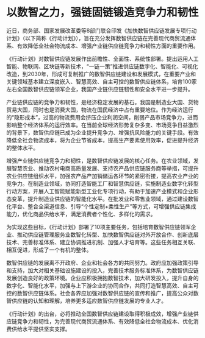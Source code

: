 # 以数智之力，强链固链锻造竞争力和韧性

近日，商务部、国家发展改革委等8部门联合印发《加快数智供应链发展专项行动计划》（以下简称《行动计划》），旨在充分发挥数智供应链在完善现代商贸流通体系、有效降低全社会物流成本、增强产业链供应链竞争力和韧性方面的重要作用。

《行动计划》对数智供应链发展作出前瞻性、全面性、系统性部署。提出运用人工智能、物联网、区块链等新技术，“一链一策”推进供应链数字化、智能化、可视化改造，到2030年，形成可复制推广的数智供应链建设和发展模式，在重要产业和关键领域基本建立深度嵌入、智慧高效、自主可控的数智供应链体系，培育100家左右全国数智供应链领军企业，我国产业链供应链韧性和安全水平进一步提升。

产业链供应链的竞争力和韧性，是经济稳定发展的基石。我国是制造业大国、货物贸易大国，同时也是消费大国，物流在国民经济中占有重要地位。作为经济运行的“隐形成本”，过高的物流费用会挤压企业利润空间，削弱产品市场竞争力，进而影响整个经济体系的运行效率。在当前全球经济形势复杂多变、市场竞争日益激烈的背景下，数智供应链已成为企业提升竞争力、增强抗风险能力的关键手段。有效降低全社会物流成本，将为企业节省成本，提高生产要素使用效率，促进提升经济的整体水平。

增强产业链供应链竞争力和韧性，是数智供应链发展的核心任务。在农业领域，发展智慧农业、推动农村电商高质量发展、支持农产品供应链服务商等举措，可提升农业供应链组织水平，加强农产品产加销储运各环节的紧密衔接，提高农业产业的竞争力。在制造业领域，协同打造智能工厂和智慧供应链，实施制造业数字化转型行动方案，开展人工智能赋能新型工业化专项行动，有助于加速产业模式和企业形态变革，提升制造业供应链的智能化水平。在批发业和零售业领域，通过建设数智化平台、整合全渠道信息、引导“个性定制+柔性生产”等方式，可增强供应链集成能力，优化商品供给水平，满足消费者个性化、多样化的需求。

为实现这些目标，《行动计划》部署了10项主要任务，包括培育数智供应链领军企业、推动供应链管理服务业数智化转型、加快数智供应链对外开放合作、创新底层技术、完善标准体系、建立协调推进机制、加强人才培育等。这些任务相互关联、相互促进，形成了一个有机的整体。

数智供应链的发展离不开政府、企业和社会各方的共同努力。政府应加强政策引导和支持，加大对相关基础设施建设的投入，完善技术服务标准体系，为数智供应链发展创造良好的政策环境。企业应积极拥抱数智技术，加大研发投入，提升自身的数字化、智能化水平，加强与上下游企业的协同合作，共同打造智慧高效、自主可控的数智供应链体系。社会各界应加强对数智供应链的宣传和推广，提高公众对数智供应链的认知和理解，培养更多适应数智供应链发展的专业人才。

《行动计划》的出台，必将推动全国数智供应链建设取得积极成效，增强产业链供应链竞争力和韧性，为完善现代商贸流通体系、有效降低全社会物流成本、优化消费供给水平提供坚实支撑。